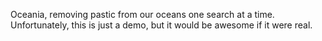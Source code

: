 Oceania, removing pastic from our oceans one search at a time.  Unfortunately, this is just a demo, but it would be awesome if it were real.